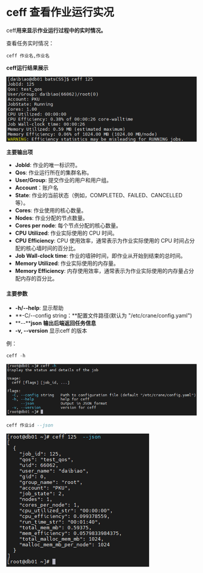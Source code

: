 # ceff 查看作业运行实况

ceff**用来显示作业运行过程中的实时情况。**

查看任务实时情况：

```Shell
ceff 作业名,作业名
```

**ceff运行结果展示**

![ceff](../images/ceff/ceff.png)

**主要输出项**

- **JobId**: 作业的唯一标识符。
- **Qos**: 作业运行所在的集群名称。
- **User/Group**: 提交作业的用户和用户组。
- **Account**：账户名
- **State**: 作业的当前状态（例如，COMPLETED、FAILED、CANCELLED 等）。
- **Cores**: 作业使用的核心数量。
- **Nodes**: 作业分配的节点数量。
- **Cores per node**: 每个节点分配的核心数量。
- **CPU** **Utilized**: 作业实际使用的 CPU 时间。
- **CPU** **Efficiency**: CPU 使用效率，通常表示为作业实际使用的 CPU 时间占分配的核心墙时间的百分比。
- **Job Wall-clock time**: 作业的墙钟时间，即作业从开始到结束的总时间。
- **Memory Utilized**: 作业实际使用的内存量。
- **Memory Efficiency**: 内存使用效率，通常表示为作业实际使用的内存量占分配内存的百分比。

#### **主要参数**

- **-h/--help**: 显示帮助
- **-C/--config string：**配置文件路径(默认为 "/etc/crane/config.yaml")
- **--****json** **输出后端返回任务信息**
- **-v, --version** 显示ceff 的版本

例：

```SQL
ceff -h
```

![ceff](../images/ceff/h.png)

```SQL
ceff 作业id --json
```

![ceff](../images/ceff/json.png)